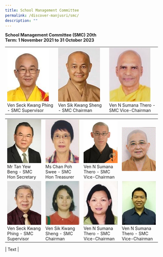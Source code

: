 ```yaml
---
title: School Management Committee
permalink: /discover-manjusri/smc/
description: ""
---
```

**School Management Committee (SMC)
20th <br>Term: 1 November 2021 to 31 October 2023**

<table>
	<tbody><tr>
	<td style="width:25%"><img src="/images/Discover%20Manjusri/Smc/picture1.jpg"><figcaption>Ven Seck Kwang Phing - SMC Supervisor</figcaption></td>
	<td style="width:25%"><img src="/images/Discover%20Manjusri/Smc/picture2.jpg"><figcaption>Ven Sik Kwang Sheng - SMC Chairman</figcaption></td>
	<td style="width:25%"><img src="/images/Discover%20Manjusri/Smc/picture3.jpg"><figcaption>Ven N Sumana Thero - SMC Vice-Chairman</figcaption></td>
	</tr></tbody>
</table>

<table>
	<tbody><tr>
	<td style="width:25%"><img src="/images/Discover%20Manjusri/Smc/picture4.jpg"><figcaption>Mr Tan Yew Beng - SMC Hon Secretary</figcaption></td>
	<td style="width:25%"><img src="/images/Discover%20Manjusri/Smc/picture5.jpg"><figcaption>Ms Chan Poh Swee - SMC Hon Treasurer</figcaption></td>
	<td style="width:25%"><img src="/images/Discover%20Manjusri/Smc/picture6.jpg"><figcaption>Ven N Sumana Thero - SMC Vice-Chairman</figcaption></td>
	<td style="width:25%"><img src="/images/Discover%20Manjusri/Smc/picture7.jpg"><figcaption></figcaption></td>
	</tr>
	<tr>
	<td style="width:25%"><img src="/images/Discover%20Manjusri/Smc/picture8.jpg"><figcaption>Ven Seck Kwang Phing - SMC Supervisor</figcaption></td>
	<td style="width:25%"><img src="/images/Discover%20Manjusri/Smc/picture9.jpg"><figcaption>Ven Sik Kwang Sheng - SMC Chairman</figcaption></td>
	<td style="width:25%"><img src="/images/Discover%20Manjusri/Smc/picture10.jpg"><figcaption>Ven N Sumana Thero - SMC Vice-Chairman</figcaption></td>
	<td style="width:25%"><img src="/images/Discover%20Manjusri/Smc/picture11.jpg"><figcaption>Ven N Sumana Thero - SMC Vice-Chairman</figcaption></td>
	</tr></tbody>
</table>


 | Text     |